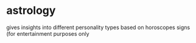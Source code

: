 # astrology
gives insights into different personality types based on horoscopes signs (for entertainment purposes only
